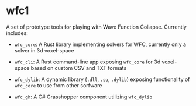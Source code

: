 # wfc1

A set of prototype tools for playing with Wave Function Collapse. Currently includes:

- `wfc_core`: A Rust library implementing solvers for WFC, currently only a
  solver in 3d voxel-space

- `wfc_cli`: A Rust command-line app exposing `wfc_core` for 3d voxel-space
  based on custom CSV and TXT formats

- `wfc_dylib`: A dynamic library (`.dll`, `.so`, `.dylib`) exposing
  functionality of `wfc_core` to use from other sorfware

- `wfc_gh`: A C# Grasshopper component utilizing `wfc_dylib`

